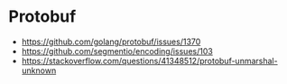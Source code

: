 # Protobuf

- https://github.com/golang/protobuf/issues/1370
- https://github.com/segmentio/encoding/issues/103
- https://stackoverflow.com/questions/41348512/protobuf-unmarshal-unknown
